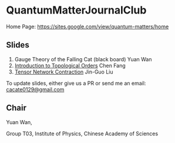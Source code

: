 # QuantumMatterJournalClub

Home Page: https://sites.google.com/view/quantum-matters/home


## Slides
1. Gauge Theory of the Falling Cat (black board) Yuan Wan
2. [Introduction to Topological Orders](#) Chen Fang
3. [Tensor Network Contraction](/slides/TensorContraction.pdf) Jin-Guo Liu

To update slides, either give us a PR or send me an email: cacate0129@gmail.com


## Chair
Yuan Wan,

Group T03, Institute of Physics, Chinese Academy of Sciences
